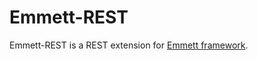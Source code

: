 # Emmett-REST

Emmett-REST is a REST extension for [Emmett framework](https://github.com/emmett-framework/emmett).
